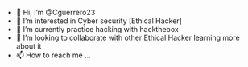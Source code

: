 - 👋 Hi, I’m @Cguerrero23
- 👀 I’m interested in Cyber security [Ethical Hacker]
- 🌱 I’m currently practice hacking with hackthebox
- 💞️ I’m looking to collaborate with other Ethical Hacker learning more about it
- 📫 How to reach me ...

<!---
Cguerrero23/Cguerrero23 is a ✨ special ✨ repository because its `README.md` (this file) appears on your GitHub profile.
You can click the Preview link to take a look at your changes.
--->
